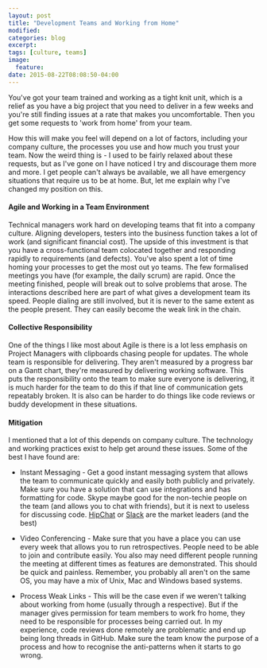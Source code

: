 ```yaml
---
layout: post
title: "Development Teams and Working from Home"
modified:
categories: blog
excerpt:
tags: [culture, teams]
image:
  feature:
date: 2015-08-22T08:08:50-04:00
---
```


You've got your team trained and working as a tight knit unit, which is a relief as you have a big project that you need to deliver in a few weeks and you're still finding issues at a rate that makes you uncomfortable. Then you get some requests to 'work from home' from your team.

<caption></caption>

How this will make you feel will depend on a lot of factors, including your company culture, the processes you use and how much you trust your team. Now the weird thing is - I used to be fairly relaxed about these requests, but as I've gone on I have noticed I try and discourage them more and more. I get people can't always be available, we all have emergency situations that require us to be at home.  But, let me explain why I've changed my position on this.

#### Agile and Working in a Team Environment

Technical managers work hard on developing teams that fit into a company culture. Aligning developers, testers into the business function takes a lot of work (and significant financial cost). The upside of this investment is that you have a cross-functional team colocated together and responding rapidly to requirements (and defects). You've also spent a lot of time homing your processes to get the most out yo teams. The few formalised meetings you have (for example, the daily scrum) are rapid. Once the meeting finished, people will break out to solve problems that arose. The interactions described here are part of what gives a development team its speed. People dialing are still involved, but it is never to the same extent as the people present.  They can easily become the weak link in the chain.

#### Collective Responsibility

One of the things I like most about Agile is there is a lot less emphasis on Project Managers with clipboards chasing people for updates. The whole team is responsible for delivering. They aren't measured by a progress bar on a Gantt chart, they're measured by delivering working software. This puts the responsibility onto the team to make sure everyone is delivering, it is much harder for the team to do this if that line of communication gets repeatably broken. It is also can be harder to do things like code reviews or buddy development in these situations.

#### Mitigation

I mentioned that a lot of this depends on company culture. The technology and working practices exist to help get around these issues. Some of the best I have found are:

- Instant Messaging -  Get a good instant messaging system that allows the team to communicate quickly and easily both publicly and privately. Make sure you have a solution that can use integrations and has formatting for code. Skype maybe good for the non-techie people on the team (and allows you to chat with friends), but it is next to useless for discussing code. [HipChat](https://www.hipchat.com/) or [Slack](https://slack.com) are the market leaders (and the best)

- Video Conferencing - Make sure that you have a place you can use every week that allows you to run retrospectives. People need to be able to join and contribute easily. You also may need different people running the meeting at different times as features are demonstrated. This should be quick and painless. Remember, you probably all aren't on the same OS, you may have a mix of Unix, Mac and Windows based systems.

- Process Weak Links - This will be the case even if we weren't talking about working from home (usually through a respective). But if the manager gives permission for team members to work fro home, they need to be responsible for processes being carried out. In my experience, code reviews done remotely are problematic and end up being long threads in GitHub. Make sure the team know the purpose of a process and how to recognise the anti-patterns when it starts to go wrong.
